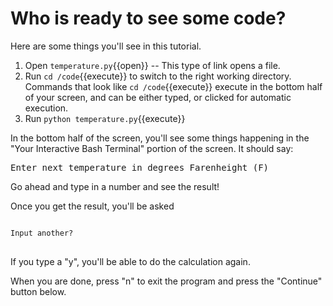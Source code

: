 # Who is ready to see some code?

Here are some things you'll see in this tutorial.
1. Open `temperature.py`{{open}} -- This type of link opens a file.
2. Run `cd /code`{{execute}} to switch to the right working directory.  Commands that look like `cd /code`{{execute}} execute in the bottom half of your screen, and can be either typed, or clicked for automatic execution.
3. Run `python temperature.py`{{execute}}

In the bottom half of the screen, you'll see some things happening in the "Your Interactive Bash Terminal" portion of the screen.
It should say:
<pre>
Enter next temperature in degrees Farenheight (F)
</pre>

Go ahead and type in a number and see the result!

Once you get the result, you'll be asked
<pre>
<code class="language-bash">
Input another?
</code>
</pre>

If you type a "y", you'll be able to do the calculation again.

When you are done, press "n" to exit the program and press the "Continue" button below.
